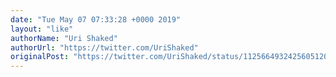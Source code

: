 ```yaml
---
date: "Tue May 07 07:33:28 +0000 2019"
layout: "like"
authorName: "Uri Shaked"
authorUrl: "https://twitter.com/UriShaked"
originalPost: "https://twitter.com/UriShaked/status/1125664932425605120"
---
```


